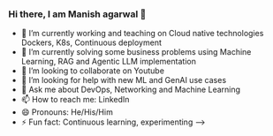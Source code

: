 ### Hi there, I am Manish agarwal 👋

- 🔭 I’m currently working and teaching on Cloud native technologies Dockers, K8s, Continuous deployment
- 🌱 I’m currently solving some business problems using Machine Learning, RAG and Agentic LLM implementation
- 👯 I’m looking to collaborate on Youtube
- 🤔 I’m looking for help with new ML and GenAI use cases
- 💬 Ask me about DevOps, Networking and Machine Learning
- 📫 How to reach me: LinkedIn
- 😄 Pronouns: He/His/Him
- ⚡ Fun fact: Continuous learning, experimenting
-->
